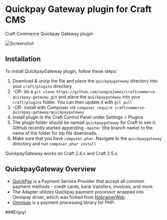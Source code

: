 # Quickpay Gateway plugin for Craft CMS

Craft Commerce Quickpay Gateway plugin

![Screenshot](resources/screenshots/plugin_logo.png)

## Installation

To install QuickpayGateway plugin, follow these steps:

1. Download & unzip the file and place the `quickpaygateway` directory into your `craft/plugins` directory
2.  -OR- do a `git clone https://github.com/voogieJames/craftcommerce-quickpay-gateway.git` and place the `quickpaygateway` into your `craft/plugins` folder.  You can then update it with `git pull`
3.  -OR- install with Composer via `composer require craftcommerce-quickpay-gateway/quickpaygateway`
4. Install plugin in the Craft Control Panel under Settings > Plugins
5. The plugin folder should be named `quickpaygateway` for Craft to see it.  GitHub recently started appending `-master` (the branch name) to the name of the folder for zip file downloads.
6. Make sure that you have `composer.phar`. Navigate to the `quickpaygateway` directory and run `composer.phar install` 

QuickpayGateway works on Craft 2.4.x and Craft 2.5.x.

## QuickpayGateway Overview

*   [QuickPay](https://quickpay.net/) is a Payment Service Provider that accept all common payment methods - credit cards, bank transfers, invoices, and more.
*   The Adapter utilizes Quickpay payment processor wrapped into Omnipay driver, which was forked from [NobrainerWeb](https://github.com/NobrainerWeb/omnipay-quickpay)
*   [Omnipay](https://omnipay.thephpleague.com/) is a payment processing library for PHP. 

###Enjoy!